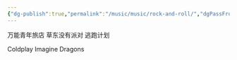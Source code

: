 ```yaml
---
{"dg-publish":true,"permalink":"/music/music/rock-and-roll/","dgPassFrontmatter":true}
---
```


万能青年旅店
草东没有派对
逃跑计划

Coldplay
Imagine Dragons